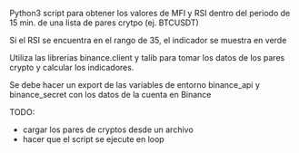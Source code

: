Python3 script para obtener los valores de MFI y RSI dentro del periodo de 15 min. de una lista de pares crytpo (ej. BTCUSDT)

Si el RSI se encuentra en el rango de 35, el indicador se muestra en verde 

Utiliza las librerias binance.client y talib para tomar los datos de los pares crypto y calcular los indicadores.

Se debe hacer un export de las variables de entorno binance_api y binance_secret con los datos de la cuenta en Binance

TODO:
  - cargar los pares de cryptos desde un archivo
  - hacer que el script se ejecute en loop
